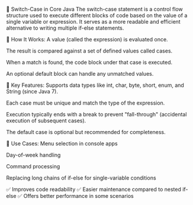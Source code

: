 🔄 Switch-Case in Core Java
The switch-case statement is a control flow structure used to execute different blocks of code based on the value of a single variable or expression. It serves as a more readable and efficient alternative to writing multiple if-else statements.

🔹 How It Works:
A value (called the expression) is evaluated once.

The result is compared against a set of defined values called cases.

When a match is found, the code block under that case is executed.

An optional default block can handle any unmatched values.

🔹 Key Features:
Supports data types like int, char, byte, short, enum, and String (since Java 7).

Each case must be unique and match the type of the expression.

Execution typically ends with a break to prevent "fall-through" (accidental execution of subsequent cases).

The default case is optional but recommended for completeness.

🔹 Use Cases:
Menu selection in console apps

Day-of-week handling

Command processing

Replacing long chains of if-else for single-variable conditions

✅ Improves code readability
✅ Easier maintenance compared to nested if-else
✅ Offers better performance in some scenarios
